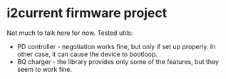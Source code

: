 # i2current firmware project

Not much to talk here for now. Tested utils:

* PD controller - negotiation works fine, but only if set up properly. In other case, it can cause the device to bootloop.
* BQ charger - the library provides only some of the features, but they seem to work fine.
